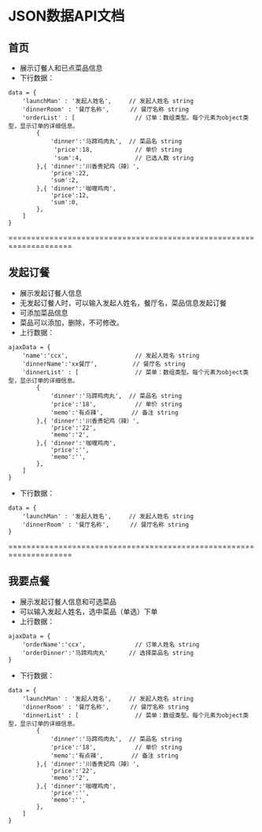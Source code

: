 # JSON数据API文档

## 首页

* 展示订餐人和已点菜品信息
* 下行数据：

```
data = {
	'launchMan' : '发起人姓名',     // 发起人姓名 string
	'dinnerRoom' : '餐厅名称',      // 餐厅名称 string
	'orderList' : [                 // 订单：数组类型。每个元素为object类型，显示订单的详细信息。
		{            
			'dinner':'马蹄鸡肉丸',  // 菜品名 string
			 'price':18,            // 单价 string
			 'sum':4,               // 已选人数 string
		},{	'dinner':'川香贵妃鸡（辣）',
			'price':22,
			'sum':2,
		},{	'dinner':'咖喱鸡肉',
			'price':12,
			'sum':0,
		},
	]
} 
```

====================================================================

## 发起订餐

* 展示发起订餐人信息
* 无发起订餐人时，可以输入发起人姓名，餐厅名，菜品信息发起订餐
* 可添加菜品信息
* 菜品可以添加，删除，不可修改。
* 上行数据：

```
ajaxData = {
	'name':'ccx',                   // 发起人姓名 string
	'dinnerName':'xx餐厅',          // 餐厅名 string
	'dinnerList' : [                // 菜单：数组类型。每个元素为object类型，显示订单的详细信息。
		{            
			'dinner':'马蹄鸡肉丸',  // 菜品名 string
			'price':'18',           // 单价 string
			'memo':'有点辣',        // 备注 string
		},{	'dinner':'川香贵妃鸡（辣）',
			'price':'22',
			'memo':'2',
		},{	'dinner':'咖喱鸡肉',
			'price':'',
			'memo':'',
		},
	]
}
```

* 下行数据：

```
data = {
	'launchMan' : '发起人姓名',     // 发起人姓名 string
	'dinnerRoom' : '餐厅名称',      // 餐厅名称 string
}
```

====================================================================

## 我要点餐

* 展示发起订餐人信息和可选菜品
* 可以输入发起人姓名，选中菜品（单选）下单
* 上行数据：

```
ajaxData = {
	'orderName':'ccx',              // 订单人姓名 string
	'orderDinner':'马蹄鸡肉丸'      // 选择菜品名 string
}
```

* 下行数据：

```
data = {
	'launchMan' : '发起人姓名',     // 发起人姓名 string
	'dinnerRoom' : '餐厅名称',      // 餐厅名称 string
	'dinnerList' : [                // 菜单：数组类型。每个元素为object类型，显示订单的详细信息。
		{            
			'dinner':'马蹄鸡肉丸',  // 菜品名 string
			'price':'18',           // 单价 string
			'memo':'有点辣',        // 备注 string
		},{	'dinner':'川香贵妃鸡（辣）',
			'price':'22',
			'memo':'2',
		},{	'dinner':'咖喱鸡肉',
			'price':'',
			'memo':'',
		},
	]
}
```
